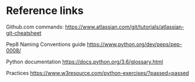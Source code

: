 # Reference links
Github.com commands:
https://www.atlassian.com/git/tutorials/atlassian-git-cheatsheet

Pep8 Naming Conventions guide
https://www.python.org/dev/peps/pep-0008/

Python documentation
https://docs.python.org/3.6/glossary.html

Practices
https://www.w3resource.com/python-exercises/?passed=passed